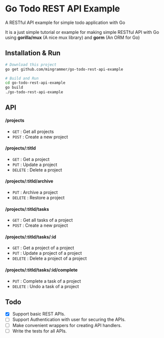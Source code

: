 # Go Todo REST API Example
A RESTful API example for simple todo application with Go

It is a just simple tutorial or example for making simple RESTful API with Go using **gorilla/mux** (A nice mux library) and **gorm** (An ORM for Go)

## Installation & Run
```bash
# Download this project
go get github.com/mingrammer/go-todo-rest-api-example

# Build and Run
cd go-todo-rest-api-example
go build
./go-todo-rest-api-example
```

## API

#### /projects
* `GET` : Get all projects
* `POST` : Create a new project

#### /projects/:titld
* `GET` : Get a project
* `PUT` : Update a project
* `DELETE` : Delete a project

#### /projects/:titld/archive
* `PUT` : Archive a project
* `DELETE` : Restore a project 

#### /projects/:titld/tasks
* `GET` : Get all tasks of a project
* `POST` : Create a new project

#### /projects/:titld/tasks/:id
* `GET` : Get a project of a project
* `PUT` : Update a project of a project
* `DELETE` : Delete a project of a project

#### /projects/:titld/tasks/:id/complete
* `PUT` : Complete a task of a project
* `DELETE` : Undo a task of a project

## Todo

- [x] Support basic REST APIs.
- [ ] Support Authentication with user for securing the APIs.
- [ ] Make convenient wrappers for creating API handlers.
- [ ] Write the tests for all APIs.
